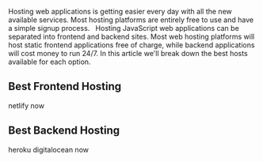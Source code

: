 


Hosting web applications is getting easier every day with all the new available services. Most hosting platforms are entirely free to use and have a simple signup process. 
&nbsp;
Hosting JavaScript web applications can be separated into frontend and backend sites. Most web hosting platforms will host static frontend applications free of charge, while backend applications will cost money to run 24/7. In this article we'll break down the best hosts available for each option.

## Best Frontend Hosting

netlify
now


## Best Backend Hosting

heroku
digitalocean
now
